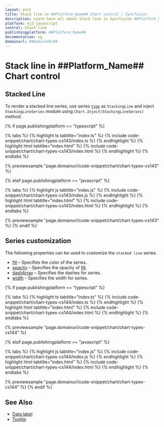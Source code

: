 ```yaml
---
layout: post
title: Stack line in ##Platform_Name## Chart control | Syncfusion
description: Learn here all about Stack line in Syncfusion ##Platform_Name## Chart control of Syncfusion Essential JS 2 and more.
platform: ej2-javascript
control: Stack line 
publishingplatform: ##Platform_Name##
documentation: ug
domainurl: ##DomainURL##
---
```

# Stack line in ##Platform_Name## Chart control

## Stacked Line

To render a stacked line series, use series [`type`](../api/chart/seriesModel/#type-string) as `StackingLine` and inject `StackingLineSeries` module using `Chart.Inject(StackingLineSeries)` method.

{% if page.publishingplatform == "typescript" %}

 {% tabs %}
{% highlight ts tabtitle="index.ts" %}
{% include code-snippet/chart/chart-types-cs143/index.ts %}
{% endhighlight %}
{% highlight html tabtitle="index.html" %}
{% include code-snippet/chart/chart-types-cs143/index.html %}
{% endhighlight %}
{% endtabs %}
        
{% previewsample "page.domainurl/code-snippet/chart/chart-types-cs143" %}

{% elsif page.publishingplatform == "javascript" %}

{% tabs %}
{% highlight js tabtitle="index.js" %}
{% include code-snippet/chart/chart-types-cs143/index.js %}
{% endhighlight %}
{% highlight html tabtitle="index.html" %}
{% include code-snippet/chart/chart-types-cs143/index.html %}
{% endhighlight %}
{% endtabs %}

{% previewsample "page.domainurl/code-snippet/chart/chart-types-cs143" %}
{% endif %}

## Series customization

The following properties can be used to customize the `stacked line` series.

* [fill](../api/chart/seriesModel/#fill-string) – Specifies the color of the series.
* [opacity](../api/chart/seriesModel/#opacity) – Specifies the opacity of [fill](../api/chart/seriesModel/#fill-string).
* [dashArray](../api/chart/seriesModel/#dasharray) – Specifies the dashes for series.
* [width](/api/chart/seriesModel/#width) – Specifies the width for series.

{% if page.publishingplatform == "typescript" %}

 {% tabs %}
{% highlight ts tabtitle="index.ts" %}
{% include code-snippet/chart/chart-types-cs144/index.ts %}
{% endhighlight %}
{% highlight html tabtitle="index.html" %}
{% include code-snippet/chart/chart-types-cs144/index.html %}
{% endhighlight %}
{% endtabs %}
        
{% previewsample "page.domainurl/code-snippet/chart/chart-types-cs144" %}

{% elsif page.publishingplatform == "javascript" %}

{% tabs %}
{% highlight js tabtitle="index.js" %}
{% include code-snippet/chart/chart-types-cs144/index.js %}
{% endhighlight %}
{% highlight html tabtitle="index.html" %}
{% include code-snippet/chart/chart-types-cs144/index.html %}
{% endhighlight %}
{% endtabs %}

{% previewsample "page.domainurl/code-snippet/chart/chart-types-cs144" %}
{% endif %}

## See Also

* [Data label](../data-labels/)
* [Tooltip](../tool-tip/)
